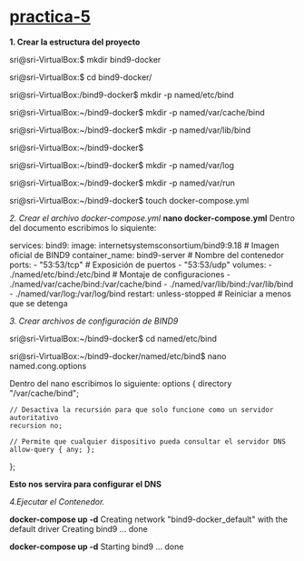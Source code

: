 # [practica-5](https://github.com/leo-dds/practica-5.git)
__1. Crear la estructura del proyecto__

sri@sri-VirtualBox:$ mkdir bind9-docker

sri@sri-VirtualBox:$ cd bind9-docker/

sri@sri-VirtualBox:/bind9-docker$ mkdir -p named/etc/bind

sri@sri-VirtualBox:~/bind9-docker$ mkdir -p named/var/cache/bind

sri@sri-VirtualBox:~/bind9-docker$ mkdir -p named/var/lib/bind

sri@sri-VirtualBox:~/bind9-docker$ 

sri@sri-VirtualBox:~/bind9-docker$ mkdir -p named/var/log

sri@sri-VirtualBox:~/bind9-docker$ mkdir -p named/var/run

sri@sri-VirtualBox:~/bind9-docker$ touch docker-compose.yml

_2. Crear el archivo docker-compose.yml_
**nano docker-compose.yml**
Dentro del documento escribimos lo siquiente:
 
services:
  bind9:
    image: internetsystemsconsortium/bind9:9.18  # Imagen oficial de BIND9
    container_name: bind9-server                # Nombre del contenedor
    ports:
      - "53:53/tcp"                             # Exposición de puertos
      - "53:53/udp"
    volumes:
      - ./named/etc/bind:/etc/bind              # Montaje de configuraciones
      - ./named/var/cache/bind:/var/cache/bind
      - ./named/var/lib/bind:/var/lib/bind
      - ./named/var/log:/var/log/bind
    restart: unless-stopped                     # Reiniciar a menos que se detenga

_3. Crear archivos de configuración de BIND9_

sri@sri-VirtualBox:~/bind9-docker$ cd named/etc/bind 

sri@sri-VirtualBox:~/bind9-docker/named/etc/bind$ nano named.cong.options

Dentro del nano escribimos lo siguiente:
options {
    directory "/var/cache/bind";

    // Desactiva la recursión para que solo funcione como un servidor autoritativo
    recursion no;

    // Permite que cualquier dispositivo pueda consultar el servidor DNS
    allow-query { any; };
};

**Esto nos servira para configurar el DNS**


_4.Ejecutar el Contenedor._

**docker-compose up -d**
Creating network "bind9-docker_default" with the default driver
Creating bind9 ... done

**docker-compose up -d**
Starting bind9 ... done

